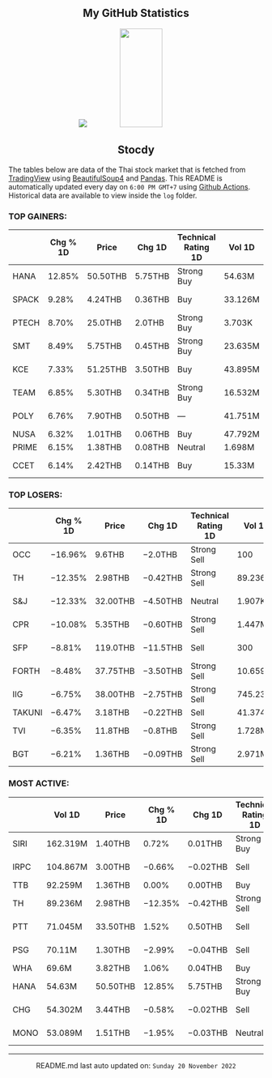<div align="center">

## My GitHub Statistics
<img src="https://github-readme-streak-stats.herokuapp.com/?user=nopnopwei&theme=black-ice&hide_border=true&stroke=0000&background=0D1117&ring=FFE573&fire=FF8623&currStreakLabel=FF8623" />
<img width="41%" height="195px" src="https://github-readme-stats.vercel.app/api/top-langs/?username=nopnopwei&layout=compact&hide_border=true&title_color=FEE473&text_color=FFFFFF&bg_color=0d1117" />
    
## Stocdy
<div align="left">

The tables below are data of the Thai stock market that is fetched from [TradingView](https://www.tradingview.com/markets/stocks-thailand/market-movers-all-stocks/) using [BeautifulSoup4](https://www.crummy.com/software/BeautifulSoup/bs4/doc/) and [Pandas](https://pandas.pydata.org). This README is automatically updated every day on `6:00 PM GMT+7` using [Github Actions](https://www.tradingview.com/markets/stocks-thailand/market-movers-all-stocks/). Historical data are available to view inside the `log` folder.
### TOP GAINERS:
|       | Chg % 1D   | Price    | Chg 1D   | Technical Rating 1D   | Vol 1D   | Volume * Price 1D   | Market cap   | P/E(TTM)   | EPS(TTM)   | Sector                | Sector Chg % 1D   |
|-------|------------|----------|----------|-----------------------|----------|---------------------|--------------|------------|------------|-----------------------|-------------------|
| HANA  | 12.85%     | 50.50THB | 5.75THB  | Strong Buy            | 54.63M   | 2.759B              | 40.646BTHB   | 37.13      | 1.21THB    | Electronic Technology | +3.07%            |
| SPACK | 9.28%      | 4.24THB  | 0.36THB  | Buy                   | 33.126M  | 140.453M            | 1.272BTHB    | 73.07      | 0.05THB    | Commercial Services   | −1.39%            |
| PTECH | 8.70%      | 25.0THB  | 2.0THB   | Strong Buy            | 3.703K   | 92.575K             | 6.127BTHB    | 19.02      | 1.21THB    | Commercial Services   | −1.39%            |
| SMT   | 8.49%      | 5.75THB  | 0.45THB  | Strong Buy            | 23.635M  | 135.901M            | 4.839BTHB    | 16.93      | 0.33THB    | Electronic Technology | +3.07%            |
| KCE   | 7.33%      | 51.25THB | 3.50THB  | Buy                   | 43.895M  | 2.25B               | 60.566BTHB   | 22.42      | 2.13THB    | Electronic Technology | +3.07%            |
| TEAM  | 6.85%      | 5.30THB  | 0.34THB  | Strong Buy            | 16.532M  | 87.618M             | 3.376BTHB    | 13.03      | 0.38THB    | Electronic Technology | +3.07%            |
| POLY  | 6.76%      | 7.90THB  | 0.50THB  | —                     | 41.751M  | 329.834M            | —            | —          | —          | Process Industries    | +0.08%            |
| NUSA  | 6.32%      | 1.01THB  | 0.06THB  | Buy                   | 47.792M  | 48.27M              | 11.758BTHB   | —          | −0.06THB   | Finance               | −0.37%            |
| PRIME | 6.15%      | 1.38THB  | 0.08THB  | Neutral               | 1.698M   | 2.343M              | 5.871BTHB    | 135.42     | 0.01THB    | Utilities             | −0.35%            |
| CCET  | 6.14%      | 2.42THB  | 0.14THB  | Buy                   | 15.33M   | 37.099M             | 13.031BTHB   | 33.33      | 0.07THB    | Electronic Technology | +3.07%            |
### TOP LOSERS:
|         | Chg % 1D   | Price    | Chg 1D   | Technical Rating 1D   | Vol 1D   | Volume * Price 1D   | Market cap   | P/E(TTM)   | EPS(TTM)   | Sector                 | Sector Chg % 1D   |
|---------|------------|----------|----------|-----------------------|----------|---------------------|--------------|------------|------------|------------------------|-------------------|
| OCC     | −16.96%    | 9.6THB   | −2.0THB  | Strong Sell           | 100      | 955                 | 573MTHB      | 51.09      | 0.23THB    | Consumer Non-Durables  | −0.02%            |
| TH      | −12.35%    | 2.98THB  | −0.42THB | Strong Sell           | 89.236M  | 265.923M            | 2.876BTHB    | 18.57      | 0.18THB    | Finance                | −0.37%            |
| S&amp;J | −12.33%    | 32.00THB | −4.50THB | Neutral               | 1.907K   | 61.024K             | 5.472BTHB    | 11.34      | 3.22THB    | Consumer Non-Durables  | −0.02%            |
| CPR     | −10.08%    | 5.35THB  | −0.60THB | Strong Sell           | 1.447M   | 7.741M              | 1.065BTHB    | 18.92      | 0.31THB    | Producer Manufacturing | −0.60%            |
| SFP     | −8.81%     | 119.0THB | −11.5THB | Sell                  | 300      | 35.7K               | 2.499BTHB    | 9.38       | 12.68THB   | Consumer Non-Durables  | −0.02%            |
| FORTH   | −8.48%     | 37.75THB | −3.50THB | Strong Sell           | 10.659M  | 402.39M             | 35.31BTHB    | 47.96      | 0.86THB    | Electronic Technology  | +3.07%            |
| IIG     | −6.75%     | 38.00THB | −2.75THB | Strong Sell           | 745.233K | 28.319M             | 3.8BTHB      | 41.39      | 0.98THB    | Commercial Services    | −1.39%            |
| TAKUNI  | −6.47%     | 3.18THB  | −0.22THB | Sell                  | 41.374M  | 131.571M            | 2.544BTHB    | 27.11      | 0.13THB    | Retail Trade           | +1.06%            |
| TVI     | −6.35%     | 11.8THB  | −0.8THB  | Strong Sell           | 1.728M   | 20.386M             | 3.575BTHB    | 16.83      | 0.75THB    | Finance                | −0.37%            |
| BGT     | −6.21%     | 1.36THB  | −0.09THB | Strong Sell           | 2.971M   | 4.041M              | 494.387MTHB  | —          | −0.04THB   | Retail Trade           | +1.06%            |
### MOST ACTIVE:
|      | Vol 1D   | Price    | Chg % 1D   | Chg 1D   | Technical Rating 1D   | Volume * Price 1D   | Market cap   |   P/E(TTM) | EPS(TTM)   | Sector                | Sector Chg % 1D   |
|------|----------|----------|------------|----------|-----------------------|---------------------|--------------|------------|------------|-----------------------|-------------------|
| SIRI | 162.319M | 1.40THB  | 0.72%      | 0.01THB  | Strong Buy            | 227.247M            | 20.84BTHB    |       8.36 | 0.17THB    | Finance               | −0.37%            |
| IRPC | 104.867M | 3.00THB  | −0.66%     | −0.02THB | Sell                  | 314.602M            | 61.232BTHB   |      12.38 | 0.24THB    | Energy Minerals       | +0.82%            |
| TTB  | 92.259M  | 1.36THB  | 0.00%      | 0.00THB  | Buy                   | 125.472M            | 131.407BTHB  |      10.06 | 0.14THB    | Finance               | −0.37%            |
| TH   | 89.236M  | 2.98THB  | −12.35%    | −0.42THB | Strong Sell           | 265.923M            | 2.876BTHB    |      18.57 | 0.18THB    | Finance               | −0.37%            |
| PTT  | 71.045M  | 33.50THB | 1.52%      | 0.50THB  | Sell                  | 2.38B               | 956.86BTHB   |       9.33 | 3.54THB    | Energy Minerals       | +0.82%            |
| PSG  | 70.11M   | 1.30THB  | −2.99%     | −0.04THB | Sell                  | 91.143M             | 84.49BTHB    |     181.08 | 0.01THB    | Industrial Services   | −1.29%            |
| WHA  | 69.6M    | 3.82THB  | 1.06%      | 0.04THB  | Buy                   | 265.874M            | 57.097BTHB   |      17.44 | 0.22THB    | Transportation        | −0.63%            |
| HANA | 54.63M   | 50.50THB | 12.85%     | 5.75THB  | Strong Buy            | 2.759B              | 40.646BTHB   |      37.13 | 1.21THB    | Electronic Technology | +3.07%            |
| CHG  | 54.302M  | 3.44THB  | −0.58%     | −0.02THB | Sell                  | 186.8M              | 37.84BTHB    |       8.84 | 0.39THB    | Health Services       | +0.22%            |
| MONO | 53.089M  | 1.51THB  | −1.95%     | −0.03THB | Neutral               | 80.164M             | 5.241BTHB    |      39.79 | 0.04THB    | Consumer Services     | −1.27%            |
<hr>
<div align="center">

README.md last auto updated on: `Sunday 20 November 2022`
<br>
</div>
    